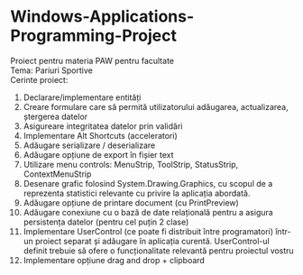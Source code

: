 # Windows-Applications-Programming-Project
Proiect pentru materia PAW pentru facultate<br> 
Tema: Pariuri Sportive <br>
Cerinte proiect:
1. Declarare/implementare entități
2. Creare formulare care să permită utilizatorului adăugarea, actualizarea, ștergerea datelor
3. Asigureare integritatea datelor prin validări
4. Implementare Alt Shortcuts (acceleratori)
5. Adăugare serializare / deserializare
6. Adăugare opțiune de export în fișier text
7. Utilizare menu controls: MenuStrip, ToolStrip, StatusStrip, ContextMenuStrip
8. Desenare grafic folosind System.Drawing.Graphics, cu scopul de a reprezenta statistici relevante cu privire la aplicația abordată.
9. Adăugare opțiune de printare document (cu PrintPreview)
10. Adăugare conexiune cu o bază de date relațională pentru a asigura persistența datelor (pentru cel puțin 2 clase)
11. Implementare UserControl (ce poate fi distribuit între programatori) într-un proiect separat și adăugare în aplicația curentă. UserControl-ul definit trebuie să ofere o funcționalitate relevantă pentru proiectul vostru
12. Implementare opțiune drag and drop + clipboard
